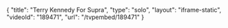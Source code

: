 {
    "title": "Terry Kennedy For Supra",
    "type": "solo",
    "layout": "iframe-static",
    "videoId": "189471",
    "url": "\/tvpembed\/189471"
}